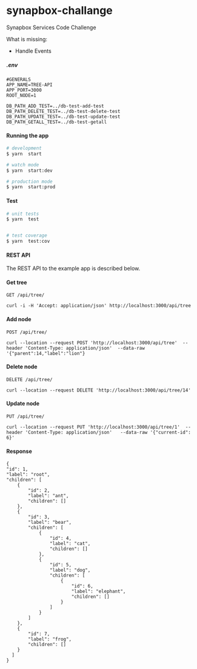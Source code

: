 # synapbox-challange

Synapbox Services Code Challenge 

What is missing:
- Handle Events


##### .env

```
#GENERALS
APP_NAME=TREE-API
APP_PORT=3000
ROOT_NODE=1

DB_PATH_ADD_TEST=../db-test-add-test
DB_PATH_DELETE_TEST=../db-test-delete-test
DB_PATH_UPDATE_TEST=../db-test-update-test
DB_PATH_GETALL_TEST=../db-test-getall
```

#### Running the app

```bash
# development
$ yarn  start

# watch mode
$ yarn  start:dev

# production mode
$ yarn  start:prod
```

#### Test

```bash
# unit tests
$ yarn  test


# test coverage
$ yarn  test:cov
```

#### REST API

The REST API to the example app is described below.

#### Get tree

`GET /api/tree/`

    curl -i -H 'Accept: application/json' http://localhost:3000/api/tree

#### Add node

`POST /api/tree/`

    curl --location --request POST 'http://localhost:3000/api/tree'  --header 'Content-Type: application/json'  --data-raw '{"parent":14,"label":"lion"}

#### Delete node

`DELETE /api/tree/`

    curl --location --request DELETE 'http://localhost:3000/api/tree/14'

#### Update node

`PUT /api/tree/`

    curl --location --request PUT 'http://localhost:3000/api/tree/1'  --header 'Content-Type: application/json'   --data-raw '{"current-id": 6}'

#### Response

    {
    "id": 1,
    "label": "root",
    "children": [
        {
            "id": 2,
            "label": "ant",
            "children": []
        },
        {
            "id": 3,
            "label": "bear",
            "children": [
                {
                    "id": 4,
                    "label": "cat",
                    "children": []
                },
                {
                    "id": 5,
                    "label": "dog",
                    "children": [
                        {
                            "id": 6,
                            "label": "elephant",
                            "children": []
                        }
                    ]
                }
            ]
        },
        {
            "id": 7,
            "label": "frog",
            "children": []
        }
      ]
    }


